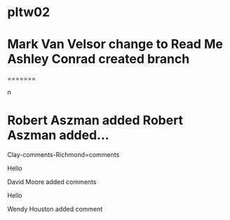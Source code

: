 # pltw02
Mark Van Velsor change to Read Me
Ashley Conrad created branch
=======
=======

n

Robert Aszman added Robert Aszman added...
=======




Clay-comments-Richmond=comments

Hello



David Moore added comments


Hello

Wendy Houston added comment


